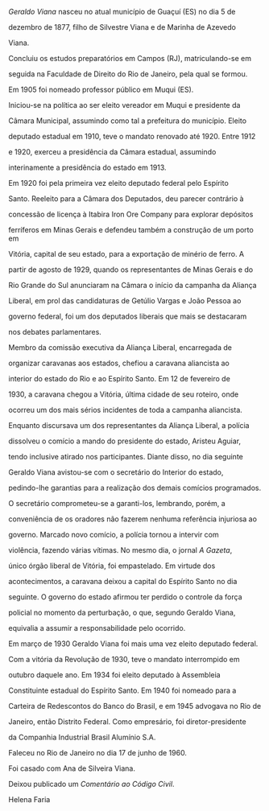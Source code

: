 

*Geraldo Viana* nasceu no atual município de Guaçuí (ES) no dia 5 de

dezembro de 1877, filho de Silvestre Viana e de Marinha de Azevedo

Viana.



Concluiu os estudos preparatórios em Campos (RJ), matriculando-se em

seguida na Faculdade de Direito do Rio de Janeiro, pela qual se formou.

Em 1905 foi nomeado professor público em Muqui (ES).



Iniciou-se na política ao ser eleito vereador em Muqui e presidente da

Câmara Municipal, assumindo como tal a prefeitura do município. Eleito

deputado estadual em 1910, teve o mandato renovado até 1920. Entre 1912

e 1920, exerceu a presidência da Câmara estadual, assumindo

interinamente a presidência do estado em 1913.



Em 1920 foi pela primeira vez eleito deputado federal pelo Espírito

Santo. Reeleito para a Câmara dos Deputados, deu parecer contrário à

concessão de licença à Itabira Iron Ore Company para explorar depósitos

ferríferos em Minas Gerais e defendeu também a construção de um porto em

Vitória, capital de seu estado, para a exportação de minério de ferro. A

partir de agosto de 1929, quando os representantes de Minas Gerais e do

Rio Grande do Sul anunciaram na Câmara o início da campanha da Aliança

Liberal, em prol das candidaturas de Getúlio Vargas e João Pessoa ao

governo federal, foi um dos deputados liberais que mais se destacaram

nos debates parlamentares.



Membro da comissão executiva da Aliança Liberal, encarregada de

organizar caravanas aos estados, chefiou a caravana aliancista ao

interior do estado do Rio e ao Espírito Santo. Em 12 de fevereiro de

1930, a caravana chegou a Vitória, última cidade de seu roteiro, onde

ocorreu um dos mais sérios incidentes de toda a campanha aliancista.

Enquanto discursava um dos representantes da Aliança Liberal, a polícia

dissolveu o comício a mando do presidente do estado, Aristeu Aguiar,

tendo inclusive atirado nos participantes. Diante disso, no dia seguinte

Geraldo Viana avistou-se com o secretário do Interior do estado,

pedindo-lhe garantias para a realização dos demais comícios programados.

O secretário comprometeu-se a garanti-los, lembrando, porém, a

conveniência de os oradores não fazerem nenhuma referência injuriosa ao

governo. Marcado novo comício, a polícia tornou a intervir com

violência, fazendo várias vítimas. No mesmo dia, o jornal *A Gazeta*,

único órgão liberal de Vitória, foi empastelado. Em virtude dos

acontecimentos, a caravana deixou a capital do Espírito Santo no dia

seguinte. O governo do estado afirmou ter perdido o controle da força

policial no momento da perturbação, o que, segundo Geraldo Viana,

equivalia a assumir a responsabilidade pelo ocorrido.



Em março de 1930 Geraldo Viana foi mais uma vez eleito deputado federal.

Com a vitória da Revolução de 1930, teve o mandato interrompido em

outubro daquele ano. Em 1934 foi eleito deputado à Assembleia

Constituinte estadual do Espírito Santo. Em 1940 foi nomeado para a

Carteira de Redescontos do Banco do Brasil, e em 1945 advogava no Rio de

Janeiro, então Distrito Federal. Como empresário, foi diretor-presidente

da Companhia Industrial Brasil Alumínio S.A.



Faleceu no Rio de Janeiro no dia 17 de junho de 1960.



Foi casado com Ana de Silveira Viana.



Deixou publicado um *Comentário ao Código Civil*.



Helena Faria



